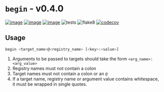 # `begin` - v0.4.0
[![image](https://img.shields.io/pypi/v/begin-cli.svg)](https://pypi.org/project/begin-cli/)
[![image](https://img.shields.io/pypi/l/begin-cli.svg)](https://pypi.org/project/begin-cli/)
[![image](https://img.shields.io/pypi/pyversions/begin-cli.svg)](https://pypi.org/project/begin-cli/)
![tests](https://github.com/LachlanMarnham/begin/actions/workflows/tests.yml/badge.svg?branch=master)
![flake8](https://github.com/LachlanMarnham/begin/actions/workflows/flake8.yml/badge.svg?branch=master)
[![codecov](https://codecov.io/gh/LachlanMarnham/begin/branch/master/graph/badge.svg)](https://codecov.io/gh/LachlanMarnham/begin)


## Usage
```bash
begin <target_name>@<registry_name> [<key>:<value>]
```
1. Arguments to be passed to targets should take the form `<arg_name>:<arg_value>`
2. Registry names must not contain a colon
3. Target names must not contain a colon or an `@`
4. If a target name, registry name or argument value contains whitespace, it must be
wrapped in single quotes.
